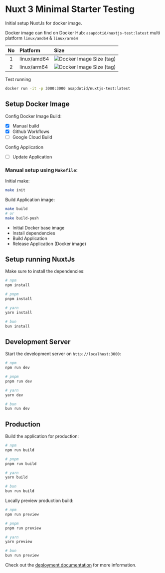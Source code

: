 # Nuxt 3 Minimal Starter Testing

Initial setup NuxtJs for docker image.

Docker image can find on Docker Hub: `asapdotid/nuxtjs-test:latest` multi platform `linux/amd64` & `linux/arm64`

| No   |      Platform      |  Size |
| :----: | :--------- | :-------- |
| 1 | linux/amd64 | ![Docker Image Size (tag)](https://img.shields.io/docker/image-size/asapdotid/nuxtjs-test/latest?arch=amd64&style=flat-square&logo=docker) |
| 2 | linux/arm64 | ![Docker Image Size (tag)](https://img.shields.io/docker/image-size/asapdotid/nuxtjs-test/latest?arch=arm64&style=flat-square&logo=docker) |

Test running

```bash
docker run -it -p 3000:3000 asapdotid/nuxtjs-test:latest
```

## Setup Docker Image

Config Docker Image Build:

- [x] Manual build
- [x] Github Workflows
- [ ] Google Cloud Build

Config Application

- [ ] Update Application

### Manual setup using `Makefile`:

Initial make:

```bash
make init
```

Build Application image:

```bash
make build
# or
make build-push
```

- Initial Docker base image
- Install dependencies
- Build Application
- Release Application (Docker image)

## Setup running NuxtJs

Make sure to install the dependencies:

```bash
# npm
npm install

# pnpm
pnpm install

# yarn
yarn install

# bun
bun install
```

## Development Server

Start the development server on `http://localhost:3000`:

```bash
# npm
npm run dev

# pnpm
pnpm run dev

# yarn
yarn dev

# bun
bun run dev
```

## Production

Build the application for production:

```bash
# npm
npm run build

# pnpm
pnpm run build

# yarn
yarn build

# bun
bun run build
```

Locally preview production build:

```bash
# npm
npm run preview

# pnpm
pnpm run preview

# yarn
yarn preview

# bun
bun run preview
```

Check out the [deployment documentation](https://nuxt.com/docs/getting-started/deployment) for more information.
